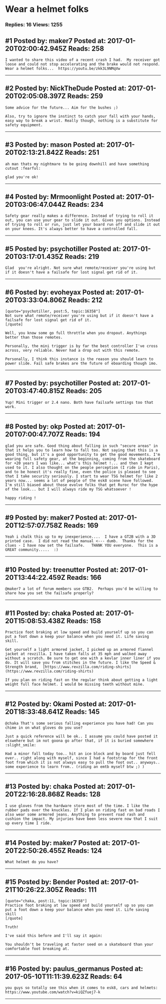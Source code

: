 # Wear a helmet folks

### Replies: 16 Views: 1255

## \#1 Posted by: maker7 Posted at: 2017-01-20T02:00:42.945Z Reads: 258

```
I wanted to share this video of a recent crash I had.  My receiver got loose and could not stop accelerating and the brake would not respond.  Wear a helmet folks...  https://youtu.be/zkk3L9NMqVw
```

---
## \#2 Posted by: NickTheDude Posted at: 2017-01-20T02:05:08.397Z Reads: 259

```
Some advice for the future... Aim for the bushes ;)

Also, try to ignore the instinct to catch your fall with your hands, easy way to break a wrist. Really though, nothing is a substitute for safety equipment.
```

---
## \#3 Posted by: mason Posted at: 2017-01-20T02:13:21.842Z Reads: 251

```
ah man thats my nightmare to be going downhill and have something cutout :fearful:

glad you're ok!
```

---
## \#4 Posted by: Mrmoonlight Posted at: 2017-01-20T03:06:47.044Z Reads: 234

```
Safety gear really makes a difference. Instead of trying to roll it out, you can use your gear to slide it out. Gives you options. Instead of trying to roll or run, just let your board run off and slide it out on your knees. It's always better to have a controlled fall.
```

---
## \#5 Posted by: psychotiller Posted at: 2017-01-20T03:17:01.435Z Reads: 219

```
Glad  you're alright. Not sure what remote/receiver you're using but if it doesn't have a failsafe for lost signal get rid of it.
```

---
## \#6 Posted by: evoheyax Posted at: 2017-01-20T03:33:04.806Z Reads: 212

```
[quote="psychotiller, post:5, topic:16358"]
Not sure what remote/receiver you're using but if it doesn't have a failsafe for lost signal get rid of it.
[/quote]

Well, you know some go full throttle when you dropout. Anythings better than those remotes.

Personally, the mini trigger is by far the best controller I've cross across, very reliable. Never had a drop out with this remote.

Personally, I think this instance is the reason you should learn to power slide. Fail safe brakes are the future of eboarding though imo.
```

---
## \#7 Posted by: psychotiller Posted at: 2017-01-20T03:47:40.815Z Reads: 205

```
Yup! Mini trigger or 2.4 nano. Both have failsafe settings too that work.
```

---
## \#8 Posted by: okp Posted at: 2017-01-20T07:00:47.707Z Reads: 194

```
glad you are safe. Good thing about falling in such "secure areas" in that it helps you to learn how to fall too. Not saying that this is a good thing, but it's a good opportunity to get the good movements. I'm wearing full safety gear, at the beginning, coming from the skateboard for +20 years I was like... what's this helmet !... and then I kept used to it. I also thought on the people perception (I ride in Paris), and to be honest it's really fine, even the police is pleased to see that I take security seriously. I start to wear TSG helmet for like 2 years now... seems a lot of people of the esk8 scene have followed. I'm still biased about those evolve folks that get Ruroc for the hype of the look... but I will always ride my TSG whatsoever ! 

happy riding !
```

---
## \#9 Posted by: maker7 Posted at: 2017-01-20T12:57:07.758Z Reads: 169

```
Yeah i chalk this up to my inexperience....  I have a GT2B with a 3D printed case.  I did not read the manual <--- dumb.  Thanks for the clues - I have now set the failsafe.   THANK YOU everyone.  This is a GREAT community.....  :)
```

---
## \#10 Posted by: treenutter Posted at: 2017-01-20T13:44:22.459Z Reads: 166

```
@maker7 a lot of forum members use GTB2.  Perhaps you'd be willing to share how you set the failsafe properly?
```

---
## \#11 Posted by: chaka Posted at: 2017-01-20T15:08:53.438Z Reads: 158

```
Practice foot braking at low speed and build yourself up so you can put a foot down a keep your balance when you need it. Life saving skill.

Get yourself a light armored jacket, I picked up an armored flannel jacket at revzilla. I have taken falls at 35 mph and walked away without a scratch. Be sure to get one with a kevlar inner liner if you do. It will save you from stitches in the future. I like the Speed & Strength brand,  [https://www.revzilla.com/riding-shirts](https://www.revzilla.com/riding-shirts)

If you plan on riding fast on the regular think about getting a light weight full face helmet. I would be missing teeth without mine.
```

---
## \#12 Posted by: Okami Posted at: 2017-01-20T18:33:48.641Z Reads: 145

```
@chaka That's some serious falling experience you have had! Can you chime in on what gloves do you use? 

Just a quick reference will be ok.. I assume you could have posted it elswehere but im not goona go after that, if it is buried somewhere :slight_smile:

Had a minor fall today too.. hit an ice block and by board just fell over.. right along with myself, since I had a footstrap for the front foot from which it is not always easy to pull the foot out.. anyways.. some experience to learn from.. (riding an emtb myself btw ;) )
```

---
## \#13 Posted by: chaka Posted at: 2017-01-20T22:16:28.868Z Reads: 128

```
I use gloves from the hardware store most of the time. I like the rubber pads over the knuckles. If I plan on riding fast on bad roads I also wear some armored jeans. Anything to prevent road rash and cushion the impact. My injuries have been less severe now that I suit up every time I ride.
```

---
## \#14 Posted by: maker7 Posted at: 2017-01-20T22:50:26.455Z Reads: 124

```
What helmet do you have?
```

---
## \#15 Posted by: Bender Posted at: 2017-01-21T10:26:22.305Z Reads: 111

```
[quote="chaka, post:11, topic:16358"]
Practice foot braking at low speed and build yourself up so you can put a foot down a keep your balance when you need it. Life saving skill
[/quote]

Truth!

I've said this before and I'll say it again:

You shouldn't be traveling at faster seed on a skateboard than your comfortable foot breaking at.
```

---
## \#16 Posted by: paulus_germanus Posted at: 2017-05-10T11:11:39.623Z Reads: 64

```
you guys so totally see this when it comes to esk8, cars and helmets: https://www.youtube.com/watch?v=kiQZfuej7-k
```

---
